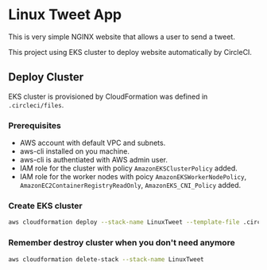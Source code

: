 # Linux Tweet App

This is very simple NGINX website that allows a user to send a tweet. 

This project using EKS cluster to deploy website automatically by CircleCI.

## Deploy Cluster

EKS cluster is provisioned by CloudFormation was defined in `.circleci/files`.

### Prerequisites
- AWS account with default VPC and subnets.
- aws-cli installed on you machine.
- aws-cli is authentiated with AWS admin user.
- IAM role for the cluster with policy `AmazonEKSClusterPolicy` added.
- IAM role for the worker nodes with poicy `AmazonEKSWorkerNodePolicy`, `AmazonEC2ContainerRegistryReadOnly`, `AmazonEKS_CNI_Policy` added.

### Create EKS cluster

```bash
aws cloudformation deploy --stack-name LinuxTweet --template-file .circleci/files/kubernetes-cluster.yml
```

### Remember destroy cluster when you don't need anymore

```bash
aws cloudformation delete-stack --stack-name LinuxTweet
```
